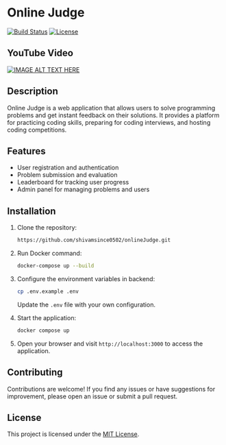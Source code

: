 # Online Judge

[![Build Status](https://img.shields.io/travis/{username}/{repository}?style=flat-square)](https://travis-ci.org/{username}/{repository})
[![License](https://img.shields.io/github/license/{username}/{repository}?style=flat-square)](https://github.com/aditya028/onlineJudge/blob/master/LICENSE)

## YouTube Video
[![IMAGE ALT TEXT HERE](http://img.youtube.com/vi/sHLP9z4lS5Q/0.jpg)](http://www.youtube.com/watch?v=sHLP9z4lS5Q)

## Description

Online Judge is a web application that allows users to solve programming problems and get instant feedback on their solutions. It provides a platform for practicing coding skills, preparing for coding interviews, and hosting coding competitions.

## Features

- User registration and authentication
- Problem submission and evaluation
- Leaderboard for tracking user progress
- Admin panel for managing problems and users

## Installation

1. Clone the repository:

    ```bash
    https://github.com/shivamsince0502/onlineJudge.git
    ```

2. Run Docker command:

    ```bash
    docker-compose up --build
    ```

3. Configure the environment variables in backend:

    ```bash
    cp .env.example .env
    ```

    Update the `.env` file with your own configuration.

4. Start the application:

    ```bash
    docker compose up 
    ```

5. Open your browser and visit `http://localhost:3000` to access the application.

## Contributing

Contributions are welcome! If you find any issues or have suggestions for improvement, please open an issue or submit a pull request.

## License

This project is licensed under the [MIT License](https://github.com/{username}/{repository}/blob/master/LICENSE).
